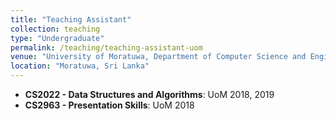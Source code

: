 ```yaml
---
title: "Teaching Assistant"
collection: teaching
type: "Undergraduate"
permalink: /teaching/teaching-assistant-uom
venue: "University of Moratuwa, Department of Computer Science and Engineering"
location: "Moratuwa, Sri Lanka"
---
```


- **CS2022 - Data Structures and Algorithms**: UoM 2018, 2019
- **CS2963 - Presentation Skills**: UoM 2018
